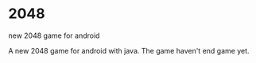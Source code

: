 # 2048
new 2048 game for android

A new 2048 game for android with java.
The game haven't end game yet.
